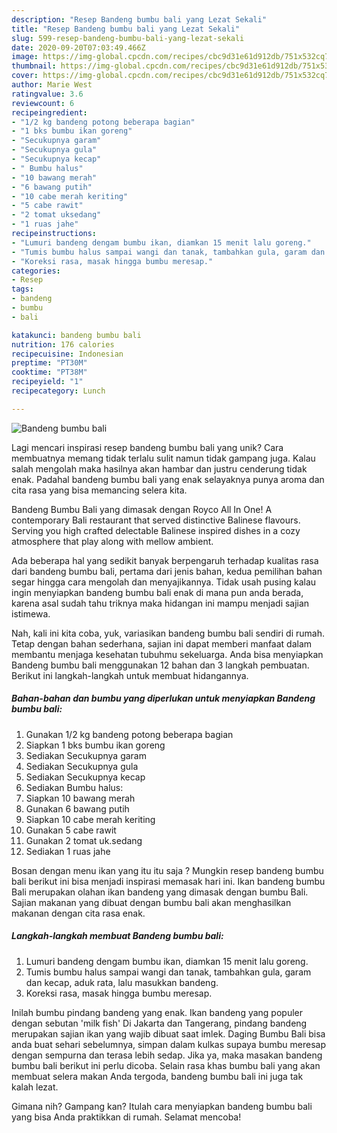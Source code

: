 ```yaml
---
description: "Resep Bandeng bumbu bali yang Lezat Sekali"
title: "Resep Bandeng bumbu bali yang Lezat Sekali"
slug: 599-resep-bandeng-bumbu-bali-yang-lezat-sekali
date: 2020-09-20T07:03:49.466Z
image: https://img-global.cpcdn.com/recipes/cbc9d31e61d912db/751x532cq70/bandeng-bumbu-bali-foto-resep-utama.jpg
thumbnail: https://img-global.cpcdn.com/recipes/cbc9d31e61d912db/751x532cq70/bandeng-bumbu-bali-foto-resep-utama.jpg
cover: https://img-global.cpcdn.com/recipes/cbc9d31e61d912db/751x532cq70/bandeng-bumbu-bali-foto-resep-utama.jpg
author: Marie West
ratingvalue: 3.6
reviewcount: 6
recipeingredient:
- "1/2 kg bandeng potong beberapa bagian"
- "1 bks bumbu ikan goreng"
- "Secukupnya garam"
- "Secukupnya gula"
- "Secukupnya kecap"
- " Bumbu halus"
- "10 bawang merah"
- "6 bawang putih"
- "10 cabe merah keriting"
- "5 cabe rawit"
- "2 tomat uksedang"
- "1 ruas jahe"
recipeinstructions:
- "Lumuri bandeng dengam bumbu ikan, diamkan 15 menit lalu goreng."
- "Tumis bumbu halus sampai wangi dan tanak, tambahkan gula, garam dan kecap, aduk rata, lalu masukkan bandeng."
- "Koreksi rasa, masak hingga bumbu meresap."
categories:
- Resep
tags:
- bandeng
- bumbu
- bali

katakunci: bandeng bumbu bali 
nutrition: 176 calories
recipecuisine: Indonesian
preptime: "PT30M"
cooktime: "PT38M"
recipeyield: "1"
recipecategory: Lunch

---
```



![Bandeng bumbu bali](https://img-global.cpcdn.com/recipes/cbc9d31e61d912db/751x532cq70/bandeng-bumbu-bali-foto-resep-utama.jpg)

Lagi mencari inspirasi resep bandeng bumbu bali yang unik? Cara membuatnya memang tidak terlalu sulit namun tidak gampang juga. Kalau salah mengolah maka hasilnya akan hambar dan justru cenderung tidak enak. Padahal bandeng bumbu bali yang enak selayaknya punya aroma dan cita rasa yang bisa memancing selera kita.

Bandeng Bumbu Bali yang dimasak dengan Royco All In One! A contemporary Bali restaurant that served distinctive Balinese flavours. Serving you high crafted delectable Balinese inspired dishes in a cozy atmosphere that play along with mellow ambient.

Ada beberapa hal yang sedikit banyak berpengaruh terhadap kualitas rasa dari bandeng bumbu bali, pertama dari jenis bahan, kedua pemilihan bahan segar hingga cara mengolah dan menyajikannya. Tidak usah pusing kalau ingin menyiapkan bandeng bumbu bali enak di mana pun anda berada, karena asal sudah tahu triknya maka hidangan ini mampu menjadi sajian istimewa.


Nah, kali ini kita coba, yuk, variasikan bandeng bumbu bali sendiri di rumah. Tetap dengan bahan sederhana, sajian ini dapat memberi manfaat dalam membantu menjaga kesehatan tubuhmu sekeluarga. Anda bisa menyiapkan Bandeng bumbu bali menggunakan 12 bahan dan 3 langkah pembuatan. Berikut ini langkah-langkah untuk membuat hidangannya.

<!--inarticleads1-->

##### Bahan-bahan dan bumbu yang diperlukan untuk menyiapkan Bandeng bumbu bali:

1. Gunakan 1/2 kg bandeng potong beberapa bagian
1. Siapkan 1 bks bumbu ikan goreng
1. Sediakan Secukupnya garam
1. Sediakan Secukupnya gula
1. Sediakan Secukupnya kecap
1. Sediakan  Bumbu halus:
1. Siapkan 10 bawang merah
1. Gunakan 6 bawang putih
1. Siapkan 10 cabe merah keriting
1. Gunakan 5 cabe rawit
1. Gunakan 2 tomat uk.sedang
1. Sediakan 1 ruas jahe


Bosan dengan menu ikan yang itu itu saja ? Mungkin resep bandeng bumbu bali berikut ini bisa menjadi inspirasi memasak hari ini. Ikan bandeng bumbu Bali merupakan olahan ikan bandeng yang dimasak dengan bumbu Bali. Sajian makanan yang dibuat dengan bumbu bali akan menghasilkan makanan dengan cita rasa enak. 

<!--inarticleads2-->

##### Langkah-langkah membuat Bandeng bumbu bali:

1. Lumuri bandeng dengam bumbu ikan, diamkan 15 menit lalu goreng.
1. Tumis bumbu halus sampai wangi dan tanak, tambahkan gula, garam dan kecap, aduk rata, lalu masukkan bandeng.
1. Koreksi rasa, masak hingga bumbu meresap.


Inilah bumbu pindang bandeng yang enak. Ikan bandeng yang populer dengan sebutan &#39;milk fish&#39; Di Jakarta dan Tangerang, pindang bandeng merupakan sajian ikan yang wajib dibuat saat imlek. Daging Bumbu Bali bisa anda buat sehari sebelumnya, simpan dalam kulkas supaya bumbu meresap dengan sempurna dan terasa lebih sedap. Jika ya, maka masakan bandeng bumbu bali berikut ini perlu dicoba. Selain rasa khas bumbu bali yang akan membuat selera makan Anda tergoda, bandeng bumbu bali ini juga tak kalah lezat. 

Gimana nih? Gampang kan? Itulah cara menyiapkan bandeng bumbu bali yang bisa Anda praktikkan di rumah. Selamat mencoba!
